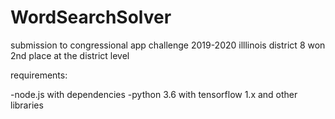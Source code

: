 # WordSearchSolver
submission to congressional app challenge 2019-2020 illlinois district 8
won 2nd place at the district level

requirements:

-node.js with dependencies
-python 3.6 with tensorflow 1.x and other libraries

